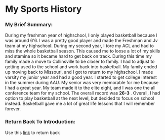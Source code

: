 # My Sports History 
### My Brief Summary:
During my freshman year of highschool, I only played basketball because I was around 6'6. I was a pretty good player and made the Freshman and Jv team at my highschool. During my second year, I tore my ACL and had to miss the whole basketball season. This caused me to loose a lot of my skills and stamina so it became hard to get back on track. During this time my family made a move to Collinsville to be closer to family. I had to adjust to getting used to the school and work back into basketball. My family ended up moving back to Missouri, and I got to return to my highschool. I made varsity my junior year and had a good year. I started to get college interest in the summer during AAU. My senior was very memorable for me because I had a great year. My team made it to the elite eight, and I was one the all conference team for my school. The overall record was **26-3** . Overall, I had option to play basketball at the next level, but decided to focus on school instead. Basketball gave me a lot of great life lessons that I will remember forever. 

### Return Back To Introduction:
Use this [link](README.md) to return back
